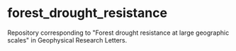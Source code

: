 # forest_drought_resistance
Repository corresponding to "Forest drought resistance at large geographic scales" in Geophysical Research Letters.
